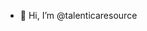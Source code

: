 - 👋 Hi, I’m @talenticaresource

<!---
talenticaresource/talenticaresource is a ✨ special ✨ repository because its `README.md` (this file) appears on your GitHub profile.
You can click the Preview link to take a look at your changes.
--->
